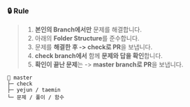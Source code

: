 ### 🔒 Rule
> 1. **본인의 Branch에서만** 문제를 해결합니다.
> 2. 아래의 **Folder Structure**를 준수합니다.
> 3. 문제를 **해결한 후 -> check로 PR**을 보냅니다.
> 4. **check branch에서** 함께 **문제와 답을 확인**합니다.
> 5. **확인이 끝난 문제**는 -> **master branch로 PR**을 보냅니다.
```
🐷 master
├─ check
├─ yejun / taemin
└─ 문제 / 풀이 / 함수

